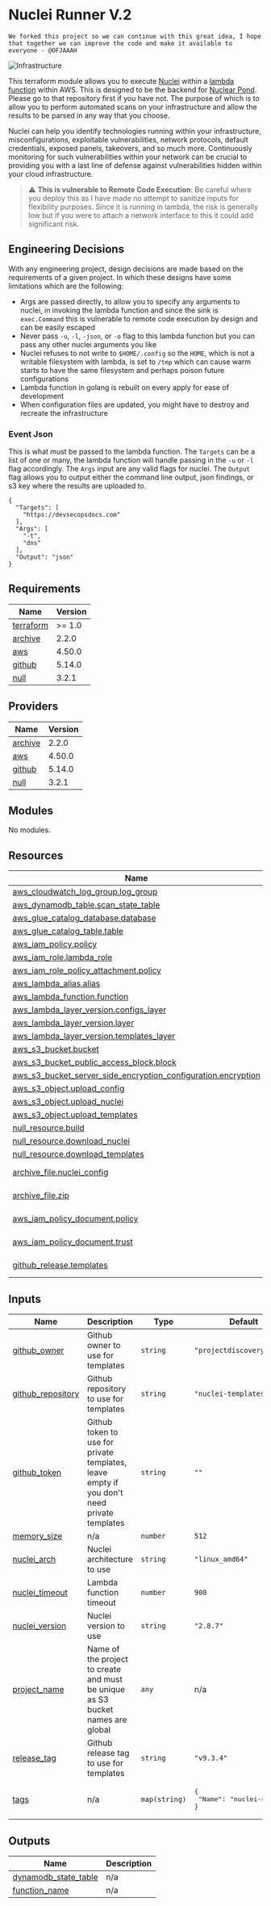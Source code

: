 # Nuclei Runner V.2

`We forked this project so we can continue with this great idea, I hope that together we can improve the code and make it available to everyone - @OFJAAAH`

![Infrastructure](/assets/infrastructure.png)

This terraform module allows you to execute [Nuclei](https://github.com/projectdiscovery/nuclei) within a [lambda function](https://aws.amazon.com/lambda/) within AWS. This is designed to be the backend for [Nuclear Pond](https://github.com/DevSecOpsDocs/Nuclear-Pond). Please go to that repository first if you have not. The purpose of which is to allow you to perform automated scans on your infrastructure and allow the results to be parsed in any way that you choose. 

Nuclei can help you identify technologies running within your infrastructure, misconfigurations, exploitable vulnerabilities, network protocols, default credentials, exposed panels, takeovers, and so much more. Continuously monitoring for such vulnerabilities within your network can be crucial to providing you with a last line of defense against vulnerabilities hidden within your cloud infrastructure. 

> :warning: **This is vulnerable to Remote Code Execution**: Be careful where you deploy this as I have made no attempt to sanitize inputs for flexibility purposes. Since it is running in lambda, the risk is generally low but if you were to attach a network interface to this it could add significant risk. 

## Engineering Decisions

With any engineering project, design decisions are made based on the requirements of a given project. In which these designs have some limitations which are the following:

- Args are passed directly, to allow you to specify any arguments to nuclei, in invoking the lambda function and since the sink is `exec.Command` this is vulnerable to remote code execution by design and can be easily escaped
- Never pass `-u`, `-l`, `-json`, or `-o` flag to this lambda function but you can pass any other nuclei arguments you like
- Nuclei refuses to not write to `$HOME/.config` so the `HOME`, which is not a writable filesystem with lambda, is set to `/tmp` which can cause warm starts to have the same filesystem and perhaps poison future configurations
- Lambda function in golang is rebuilt on every apply for ease of development
- When configuration files are updated, you might have to destroy and recreate the infrastructure

### Event Json

This is what must be passed to the lambda function. The `Targets` can be a list of one or many, the lambda function will handle passing in the `-u` or `-l` flag accordingly. The `Args` input are any valid flags for nuclei. The `Output` flag allows you to output either the command line output, json findings, or s3 key where the results are uploaded to. 

```
{
  "Targets": [
    "https://devsecopsdocs.com"
  ],
  "Args": [
    "-t",
    "dns"
  ],
  "Output": "json"
}
```

<!-- BEGIN_TF_DOCS -->
## Requirements

| Name | Version |
|------|---------|
| <a name="requirement_terraform"></a> [terraform](#requirement\_terraform) | >= 1.0 |
| <a name="requirement_archive"></a> [archive](#requirement\_archive) | 2.2.0 |
| <a name="requirement_aws"></a> [aws](#requirement\_aws) | 4.50.0 |
| <a name="requirement_github"></a> [github](#requirement\_github) | 5.14.0 |
| <a name="requirement_null"></a> [null](#requirement\_null) | 3.2.1 |

## Providers

| Name | Version |
|------|---------|
| <a name="provider_archive"></a> [archive](#provider\_archive) | 2.2.0 |
| <a name="provider_aws"></a> [aws](#provider\_aws) | 4.50.0 |
| <a name="provider_github"></a> [github](#provider\_github) | 5.14.0 |
| <a name="provider_null"></a> [null](#provider\_null) | 3.2.1 |

## Modules

No modules.

## Resources

| Name | Type |
|------|------|
| [aws_cloudwatch_log_group.log_group](https://registry.terraform.io/providers/hashicorp/aws/4.50.0/docs/resources/cloudwatch_log_group) | resource |
| [aws_dynamodb_table.scan_state_table](https://registry.terraform.io/providers/hashicorp/aws/4.50.0/docs/resources/dynamodb_table) | resource |
| [aws_glue_catalog_database.database](https://registry.terraform.io/providers/hashicorp/aws/4.50.0/docs/resources/glue_catalog_database) | resource |
| [aws_glue_catalog_table.table](https://registry.terraform.io/providers/hashicorp/aws/4.50.0/docs/resources/glue_catalog_table) | resource |
| [aws_iam_policy.policy](https://registry.terraform.io/providers/hashicorp/aws/4.50.0/docs/resources/iam_policy) | resource |
| [aws_iam_role.lambda_role](https://registry.terraform.io/providers/hashicorp/aws/4.50.0/docs/resources/iam_role) | resource |
| [aws_iam_role_policy_attachment.policy](https://registry.terraform.io/providers/hashicorp/aws/4.50.0/docs/resources/iam_role_policy_attachment) | resource |
| [aws_lambda_alias.alias](https://registry.terraform.io/providers/hashicorp/aws/4.50.0/docs/resources/lambda_alias) | resource |
| [aws_lambda_function.function](https://registry.terraform.io/providers/hashicorp/aws/4.50.0/docs/resources/lambda_function) | resource |
| [aws_lambda_layer_version.configs_layer](https://registry.terraform.io/providers/hashicorp/aws/4.50.0/docs/resources/lambda_layer_version) | resource |
| [aws_lambda_layer_version.layer](https://registry.terraform.io/providers/hashicorp/aws/4.50.0/docs/resources/lambda_layer_version) | resource |
| [aws_lambda_layer_version.templates_layer](https://registry.terraform.io/providers/hashicorp/aws/4.50.0/docs/resources/lambda_layer_version) | resource |
| [aws_s3_bucket.bucket](https://registry.terraform.io/providers/hashicorp/aws/4.50.0/docs/resources/s3_bucket) | resource |
| [aws_s3_bucket_public_access_block.block](https://registry.terraform.io/providers/hashicorp/aws/4.50.0/docs/resources/s3_bucket_public_access_block) | resource |
| [aws_s3_bucket_server_side_encryption_configuration.encryption](https://registry.terraform.io/providers/hashicorp/aws/4.50.0/docs/resources/s3_bucket_server_side_encryption_configuration) | resource |
| [aws_s3_object.upload_config](https://registry.terraform.io/providers/hashicorp/aws/4.50.0/docs/resources/s3_object) | resource |
| [aws_s3_object.upload_nuclei](https://registry.terraform.io/providers/hashicorp/aws/4.50.0/docs/resources/s3_object) | resource |
| [aws_s3_object.upload_templates](https://registry.terraform.io/providers/hashicorp/aws/4.50.0/docs/resources/s3_object) | resource |
| [null_resource.build](https://registry.terraform.io/providers/hashicorp/null/3.2.1/docs/resources/resource) | resource |
| [null_resource.download_nuclei](https://registry.terraform.io/providers/hashicorp/null/3.2.1/docs/resources/resource) | resource |
| [null_resource.download_templates](https://registry.terraform.io/providers/hashicorp/null/3.2.1/docs/resources/resource) | resource |
| [archive_file.nuclei_config](https://registry.terraform.io/providers/hashicorp/archive/2.2.0/docs/data-sources/file) | data source |
| [archive_file.zip](https://registry.terraform.io/providers/hashicorp/archive/2.2.0/docs/data-sources/file) | data source |
| [aws_iam_policy_document.policy](https://registry.terraform.io/providers/hashicorp/aws/4.50.0/docs/data-sources/iam_policy_document) | data source |
| [aws_iam_policy_document.trust](https://registry.terraform.io/providers/hashicorp/aws/4.50.0/docs/data-sources/iam_policy_document) | data source |
| [github_release.templates](https://registry.terraform.io/providers/hashicorp/github/5.14.0/docs/data-sources/release) | data source |

## Inputs

| Name | Description | Type | Default | Required |
|------|-------------|------|---------|:--------:|
| <a name="input_github_owner"></a> [github\_owner](#input\_github\_owner) | Github owner to use for templates | `string` | `"projectdiscovery"` | no |
| <a name="input_github_repository"></a> [github\_repository](#input\_github\_repository) | Github repository to use for templates | `string` | `"nuclei-templates"` | no |
| <a name="input_github_token"></a> [github\_token](#input\_github\_token) | Github token to use for private templates, leave empty if you don't need private templates | `string` | `""` | no |
| <a name="input_memory_size"></a> [memory\_size](#input\_memory\_size) | n/a | `number` | `512` | no |
| <a name="input_nuclei_arch"></a> [nuclei\_arch](#input\_nuclei\_arch) | Nuclei architecture to use | `string` | `"linux_amd64"` | no |
| <a name="input_nuclei_timeout"></a> [nuclei\_timeout](#input\_nuclei\_timeout) | Lambda function timeout | `number` | `900` | no |
| <a name="input_nuclei_version"></a> [nuclei\_version](#input\_nuclei\_version) | Nuclei version to use | `string` | `"2.8.7"` | no |
| <a name="input_project_name"></a> [project\_name](#input\_project\_name) | Name of the project to create and must be unique as S3 bucket names are global | `any` | n/a | yes |
| <a name="input_release_tag"></a> [release\_tag](#input\_release\_tag) | Github release tag to use for templates | `string` | `"v9.3.4"` | no |
| <a name="input_tags"></a> [tags](#input\_tags) | n/a | `map(string)` | <pre>{<br>  "Name": "nuclei-scanner"<br>}</pre> | no |

## Outputs

| Name | Description |
|------|-------------|
| <a name="output_dynamodb_state_table"></a> [dynamodb\_state\_table](#output\_dynamodb\_state\_table) | n/a |
| <a name="output_function_name"></a> [function\_name](#output\_function\_name) | n/a |
<!-- END_TF_DOCS -->
